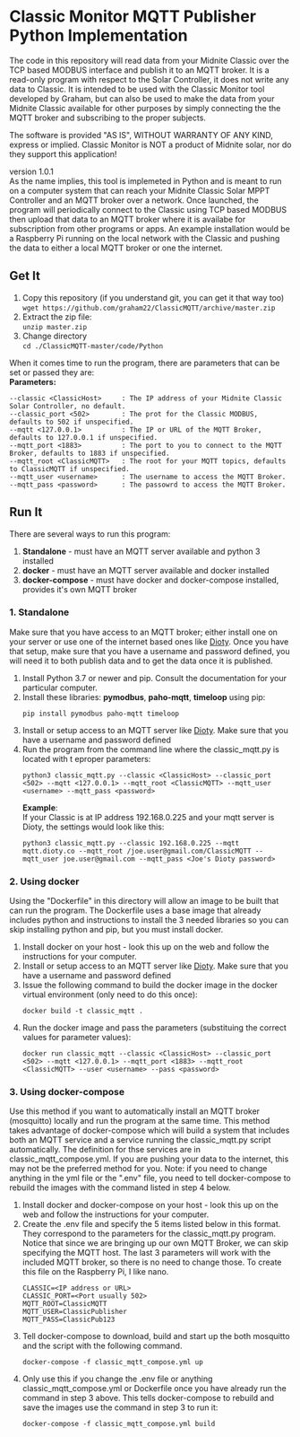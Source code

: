
# Classic Monitor MQTT Publisher Python Implementation

The code in this repository will read data from your Midnite Classic over the TCP based MODBUS interface and publish it to an MQTT broker. It is a read-only program with respect to the Solar Controller, it does not write any data to Classic. It is intended to be used with the Classic Monitor tool developed by Graham, but can also be used to make the data from your Midnite Classic available for other purposes by simply connecting the the MQTT broker and subscribing to the proper subjects.  

The software is provided "AS IS", WITHOUT WARRANTY OF ANY KIND, express or implied.
Classic Monitor is NOT a product of Midnite solar, nor do they support this application!

version 1.0.1  
As the name implies, this tool is implemeted in Python and is meant to run on a computer system that can reach your Midnite Classic Solar MPPT Controller and an MQTT broker over a network. Once launched, the program will periodically connect to the Classic using TCP based MODBUS then upload that data to an MQTT broker where it is availabe for subscription from other programs or apps. An example installation would be a Raspberry Pi running on the local network with the Classic and pushing the data to either a local MQTT broker or one the internet. 

## **Get It**
1. Copy this repository (if you understand git, you can get it that way too)  
    `wget https://github.com/graham22/ClassicMQTT/archive/master.zip`
2. Extract the zip file:  
    `unzip master.zip `
3. Change directory  
     `cd ./ClassicMQTT-master/code/Python`

When it comes time to run the program, there are parameters that can be set or passed they are:  
**Parameters:**  
```  
--classic <ClassicHost>     : The IP address of your Midnite Classic Solar Controller, no default.  
--classic_port <502>        : The prot for the Classic MODBUS, defaults to 502 if unspecified.  
--mqtt <127.0.0.1>          : The IP or URL of the MQTT Broker, defaults to 127.0.0.1 if unspecified.  
--mqtt_port <1883>          : The port to you to connect to the MQTT Broker, defaults to 1883 if unspecified.  
--mqtt_root <ClassicMQTT>   : The root for your MQTT topics, defaults to ClassicMQTT if unspecified.  
--mqtt_user <username>      : The username to access the MQTT Broker.  
--mqtt_pass <password>      : The passowrd to access the MQTT Broker. 
```  
## **Run It**
There are several ways to run this program:
1. **Standalone** - must have an MQTT server available and python 3 installed
2. **docker** - must have an MQTT server available and docker installed
3. **docker-compose** - must have docker and docker-compose installed, provides it's own MQTT broker 



### **1. Standalone**
Make sure that you have access to an MQTT broker; either install one on your server or use one of the internet based ones like [Dioty](http://www.dioty.co/). Once you have that setup, make sure that you have a username and password defined, you will need it to both publish data and to get the data once it is published.  
1. Install Python 3.7 or newer and pip. Consult the documentation for your particular computer.
2. Install these libraries: **pymodbus**, **paho-mqtt**, **timeloop** using pip:  
    ```
    pip install pymodbus paho-mqtt timeloop
    ```   
3. Install or setup access to an MQTT server like [Dioty](http://www.dioty.co/).  Make sure that you have a username and password defined
4. Run the program from the command line where the classic_mqtt.py is located with t eproper parameters:  
    ```
    python3 classic_mqtt.py --classic <ClassicHost> --classic_port <502> --mqtt <127.0.0.1> --mqtt_root <ClassicMQTT> --mqtt_user <username> --mqtt_pass <password>
    ```
    **Example**:  
    If your Classic is at IP address 192.168.0.225 and your mqtt server is Dioty, the settings would look like this:  
    ```
    python3 classic_mqtt.py --classic 192.168.0.225 --mqtt mqtt.dioty.co --mqtt_root /joe.user@gmail.com/ClassicMQTT --mqtt_user joe.user@gmail.com --mqtt_pass <Joe's Dioty password>
    ```  
### **2. Using docker**
Using the "Dockerfile" in this directory will allow an image to be built that can run the program. The Dockerfile uses a base image that already includes python and instructions to install the 3 needed libraries so you can skip installing python and pip, but you must install docker.  
1. Install docker on your host - look this up on the web and follow the instructions for your computer.
2. Install or setup access to an MQTT server like [Dioty](http://www.dioty.co/).  Make sure that you have a username and password defined
3. Issue the following command to build the docker image in the docker virtual environment (only need to do this once):  
    ```
    docker build -t classic_mqtt .
    ```
4. Run the docker image and pass the parameters (substituing the correct values for parameter values):  
    ```
    docker run classic_mqtt --classic <ClassicHost> --classic_port <502> --mqtt <127.0.0.1> --mqtt_port <1883> --mqtt_root <ClassicMQTT> --user <username> --pass <password>
    ```
### **3. Using docker-compose**
Use this method if you want to automatically install an MQTT broker (mosquitto) locally and run the program at the same time. This method takes advantage of docker-compose which will build a system that includes both an MQTT service and a service running the classic_mqtt.py script automatically. The definition for thse services are in classic_mqtt_compose.yml. If you are pushing your data to the internet, this may not be the preferred method for you.
Note: if you need to change anything in the yml file or the ".env" file, you need to tell docker-compose to rebuild the images with the command listed in step 4 below.  
1. Install docker and docker-compose on your host - look this up on the web and follow the instructions for your computer.
2. Create the .env file and specify the 5 items listed below in this format. They correspond to the parameters for the classic_mqtt.py program. Notice that since we are bringing up our own MQTT Broker, we can skip specifying the MQTT host. The last 3 parameters will work with the included MQTT broker, so there is no need to change those. To create this file on the Raspberry Pi, I like nano.
    ```
    CLASSIC=<IP address or URL>  
    CLASSIC_PORT=<Port usually 502>
    MQTT_ROOT=ClassicMQTT 
    MQTT_USER=ClassicPublisher 
    MQTT_PASS=ClassicPub123
    ```
3. Tell docker-compose to download, build and start up the both mosquitto and the script with the following command.
    ```
    docker-compose -f classic_mqtt_compose.yml up
    ```
4. Only use this if you change the .env file or anything classic_mqtt_compose.yml or Dockerfile once you have already run the command in step 3 above. This tells docker-compose to rebuild and save the images use the command in step 3 to run it:
    ```
    docker-compose -f classic_mqtt_compose.yml build
    ```